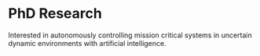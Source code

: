 # PhD Research
Interested in autonomously controlling mission critical systems in uncertain dynamic environments with artificial
intelligence.

